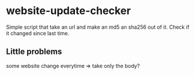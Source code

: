 # website-update-checker

Simple script that take an url and make an md5 an sha256 out of it. Check if it changed since last time.

## Little problems

some website change everytime => take only the body?